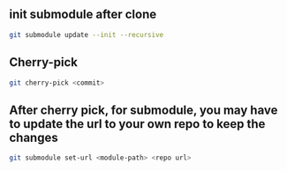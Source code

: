 ## init submodule after clone

```bash
git submodule update --init --recursive
```

## Cherry-pick

```bash
git cherry-pick <commit>
```

## After cherry pick, for submodule, you may have to update the url to your own repo to keep the changes

```bash
git submodule set-url <module-path> <repo url>
```